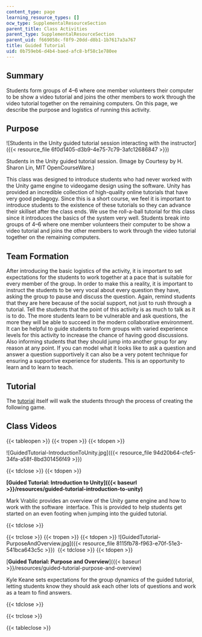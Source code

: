 ```yaml
---
content_type: page
learning_resource_types: []
ocw_type: SupplementalResourceSection
parent_title: Class Activities
parent_type: SupplementalResourceSection
parent_uid: f669058c-f8f9-20dd-d8b1-1b7617a3a767
title: Guided Tutorial
uid: 0b759eb6-d4b4-baed-afc8-bf58c1e780ee
---
```


Summary
-------

Students form groups of 4–6 where one member volunteers their computer to be show a video tutorial and joins the other members to work through the video tutorial together on the remaining computers. On this page, we describe the purpose and logistics of running this activity.

Purpose
-------

![Students in the Unity guided tutorial session interacting with the instructor]({{< resource_file 6f0d1405-d3b9-4e75-7c79-3afc12686847 >}})  

Students in the Unity guided tutorial session. (Image by Courtesy by H. Sharon Lin, MIT OpenCourseWare.)

This class was designed to introduce students who had never worked with the Unity game engine to videogame design using the software. Unity has provided an incredible collection of high-quality online tutorials that have very good pedagogy. Since this is a short course, we feel it is important to introduce students to the existence of these tutorials so they can advance their skillset after the class ends. We use the roll-a-ball tutorial for this class since it introduces the basics of the system very well. Students break into groups of 4–6 where one member volunteers their computer to be show a video tutorial and joins the other members to work through the video tutorial together on the remaining computers.

Team Formation
--------------

After introducing the basic logistics of the activity, it is important to set expectations for the students to work together at a pace that is suitable for every member of the group. In order to make this a reality, it is important to instruct the students to be very vocal about every question they have, asking the group to pause and discuss the question. Again, remind students that they are here because of the social support, not just to rush through a tutorial. Tell the students that the point of this activity is as much to talk as it is to do. The more students learn to be vulnerable and ask questions, the more they will be able to succeed in the modern collaborative environment. It can be helpful to guide students to form groups with varied experience levels for this activity to increase the chance of having good discussions. Also informing students that they should jump into another group for any reason at any point. If you can model what it looks like to ask a question and answer a question supportively it can also be a very potent technique for ensuring a supportive experience for students. This is an opportunity to learn and to learn to teach.

Tutorial
--------

The [tutorial](https://unity3d.com/learn/tutorials/projects/roll-ball-tutorial) itself will walk the students through the process of creating the following game.

Class Videos
------------

{{< tableopen >}}
{{< tropen >}}
{{< tdopen >}}


﻿![GuidedTutorial-IntroductionToUnity.jpg]({{< resource_file 94d20b64-cfe5-34fa-a58f-8bd301456f49 >}})


{{< tdclose >}}
{{< tdopen >}}


 **[Guided Tutorial: Introduction to Unity]({{< baseurl >}}/resources/guided-tutorial-introduction-to-unity)**

Mark Vrablic provides an overview of the Unity game engine and how to work with the software  interface. This is provided to help students get started on an even footing when jumping into the guided tutorial.  


{{< tdclose >}}

{{< trclose >}}
{{< tropen >}}
{{< tdopen >}}
![GuidedTutorial-PurposeAndOverview.jpg]({{< resource_file 8115fb78-f963-e70f-51e3-541bca643c5c >}}) 
{{< tdclose >}}
{{< tdopen >}}


 [**Guided Tutorial: Purpose and Overview**]({{< baseurl >}}/resources/guided-tutorial-purpose-and-overview)

Kyle Keane sets expectations for the group dynamics of the guided tutorial, letting students know they should ask each other lots of questions and work as a team to find answers.  


{{< tdclose >}}

{{< trclose >}}

{{< tableclose >}}